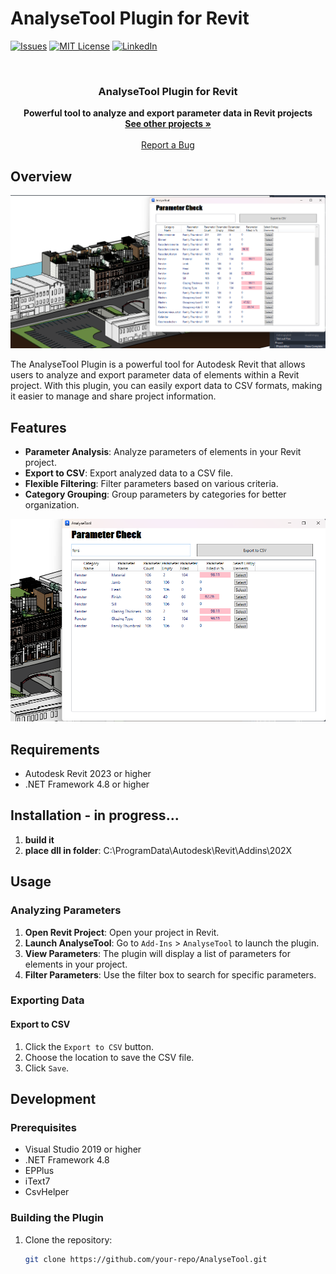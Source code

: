 # AnalyseTool Plugin for Revit

<!-- PROJECT SHIELDS -->
[![Issues][issues-shield]][issues-url]
[![MIT License][license-shield]][license-url]
[![LinkedIn][linkedin-shield]][linkedin-url]

<!-- PROJECT LOGO -->
<br />
<p align="center">

  <h3 align="center"><strong>AnalyseTool Plugin for Revit</strong></h3>

  <p align="center">
 <strong>Powerful tool to analyze and export parameter data in Revit projects</strong>
    <br />
    <a href="https://github.com/Nikola1Davydov"><strong>See other projects »</strong></a>
    <br />
    <br />
    <a href="https://github.com/Nikola1Davydov/AnalyzeTool/issues">Report a Bug</a>
  </p>
</p>

## Overview

![AnalyseTool Screenshot](img/Overview.png)

The AnalyseTool Plugin is a powerful tool for Autodesk Revit that allows users to analyze and export parameter data of elements within a Revit project. With this plugin, you can easily export data to CSV formats, making it easier to manage and share project information.

## Features

- **Parameter Analysis**: Analyze parameters of elements in your Revit project.
- **Export to CSV**: Export analyzed data to a CSV file.
- **Flexible Filtering**: Filter parameters based on various criteria.
- **Category Grouping**: Group parameters by categories for better organization.

![Filter in AnalyzeTool](img/filter.png)

## Requirements

- Autodesk Revit 2023 or higher
- .NET Framework 4.8 or higher

## Installation - in progress...

1. **build it**
2. **place dll in folder**: C:\ProgramData\Autodesk\Revit\Addins\202X

## Usage

### Analyzing Parameters

1. **Open Revit Project**: Open your project in Revit.
2. **Launch AnalyseTool**: Go to `Add-Ins` > `AnalyseTool` to launch the plugin.
3. **View Parameters**: The plugin will display a list of parameters for elements in your project.
4. **Filter Parameters**: Use the filter box to search for specific parameters.

### Exporting Data

#### Export to CSV

1. Click the `Export to CSV` button.
2. Choose the location to save the CSV file.
3. Click `Save`.

## Development

### Prerequisites

- Visual Studio 2019 or higher
- .NET Framework 4.8
- EPPlus
- iText7
- CsvHelper

### Building the Plugin

1. Clone the repository:
   ```sh
   git clone https://github.com/your-repo/AnalyseTool.git



<!-- MARKDOWN LINKS & IMAGES -->
[issues-shield]: https://img.shields.io/github/issues/othneildrew/Best-README-Template.svg?style=flat-square
[issues-url]: https://github.com/Nikola1Davydov/AnalyzeTool/issues
[license-shield]: https://img.shields.io/github/license/othneildrew/Best-README-Template.svg?style=flat-square
[license-url]: https://github.com/Nikola1Davydov/AnalyzeTool/blob/main/LICENSE
[linkedin-shield]: https://img.shields.io/badge/-LinkedIn-black.svg?style=flat-square&logo=linkedin&colorB=555
[linkedin-url]: <a href = "https://www.linkedin.com/in/SEU_LINKEDIN_AQUI-4b872715a/" target="_blank">